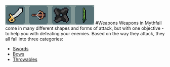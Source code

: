 ![Weapons](../../images/weapons.png)
#Weapons
Weapons in Mythfall come in many different shapes and forms of attack, but with one objective - to help you with defeating your enemies.
Based on the way they attack, they all fall into three categories:
- [Swords](./swords/swords.md)
- [Bows](./bows.bows.md)
- [Throwables](./throwables.md)